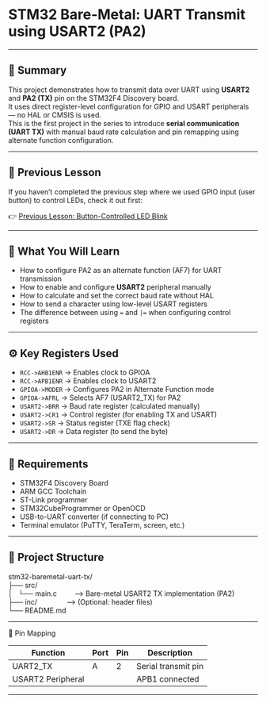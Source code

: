 # STM32 Bare-Metal: UART Transmit using USART2 (PA2)

---

## 📌 Summary

This project demonstrates how to transmit data over UART using **USART2** and **PA2 (TX)** pin on the STM32F4 Discovery board.  
It uses direct register-level configuration for GPIO and USART peripherals — no HAL or CMSIS is used.  
This is the first project in the series to introduce **serial communication (UART TX)** with manual baud rate calculation and pin remapping using alternate function configuration.

---

## 🔁 Previous Lesson

If you haven’t completed the previous step where we used GPIO input (user button) to control LEDs, check it out first:

👉 [Previous Lesson: Button-Controlled LED Blink](https://github.com/iek2443/stm32-baremetal-button-input)

---

## 🧠 What You Will Learn

- How to configure PA2 as an alternate function (AF7) for UART transmission
- How to enable and configure **USART2** peripheral manually
- How to calculate and set the correct baud rate without HAL
- How to send a character using low-level USART registers
- The difference between using `=` and `|=` when configuring control registers

---

## ⚙️ Key Registers Used

- `RCC->AHB1ENR` → Enables clock to GPIOA
- `RCC->APB1ENR` → Enables clock to USART2
- `GPIOA->MODER` → Configures PA2 in Alternate Function mode
- `GPIOA->AFRL`  → Selects AF7 (USART2_TX) for PA2
- `USART2->BRR`  → Baud rate register (calculated manually)
- `USART2->CR1`  → Control register (for enabling TX and USART)
- `USART2->SR`   → Status register (TXE flag check)
- `USART2->DR`   → Data register (to send the byte)

---

## 🔧 Requirements

- STM32F4 Discovery Board
- ARM GCC Toolchain
- ST-Link programmer
- STM32CubeProgrammer or OpenOCD
- USB-to-UART converter (if connecting to PC)
- Terminal emulator (PuTTY, TeraTerm, screen, etc.)

---

📁 Project Structure
--------------------

stm32-baremetal-uart-tx/\
├── src/\
│   └── main.c         --> Bare-metal USART2 TX implementation (PA2)\
├── inc/               --> (Optional: header files)\
└── README.md

---

🧭 Pin Mapping

| Function         | Port | Pin | Description         |
|------------------|------|-----|---------------------|
| UART2_TX         | A    |  2  | Serial transmit pin |
| USART2 Peripheral|      |     | APB1 connected      |

---
